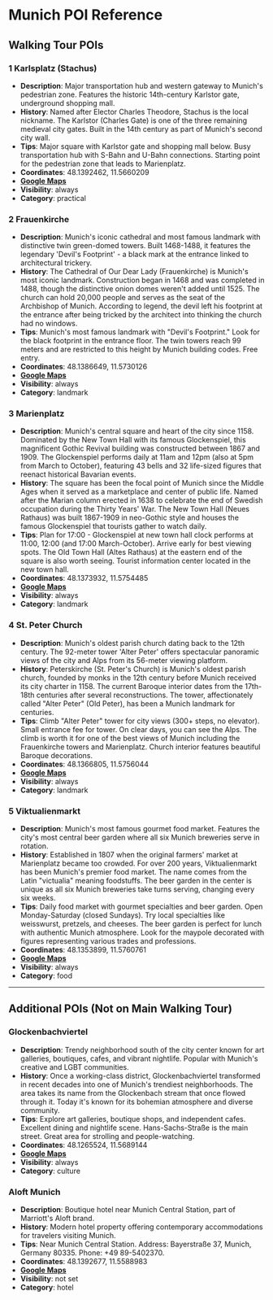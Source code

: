 # Munich POI Reference

## Walking Tour POIs

### 1 Karlsplatz (Stachus)
- **Description**: Major transportation hub and western gateway to Munich's pedestrian zone. Features the historic 14th-century Karlstor gate, underground shopping mall.
- **History**: Named after Elector Charles Theodore, Stachus is the local nickname. The Karlstor (Charles Gate) is one of the three remaining medieval city gates. Built in the 14th century as part of Munich's second city wall.
- **Tips**: Major square with Karlstor gate and shopping mall below. Busy transportation hub with S-Bahn and U-Bahn connections. Starting point for the pedestrian zone that leads to Marienplatz.
- **Coordinates**: 48.1392462, 11.5660209
- **[Google Maps](https://maps.google.com/?cid=5986232855190454813&g_mp=Cidnb29nbGUubWFwcy5wbGFjZXMudjEuUGxhY2VzLlNlYXJjaFRleHQ)**
- **Visibility**: always
- **Category**: practical

### 2 Frauenkirche
- **Description**: Munich's iconic cathedral and most famous landmark with distinctive twin green-domed towers. Built 1468-1488, it features the legendary 'Devil's Footprint' - a black mark at the entrance linked to architectural trickery.
- **History**: The Cathedral of Our Dear Lady (Frauenkirche) is Munich's most iconic landmark. Construction began in 1468 and was completed in 1488, though the distinctive onion domes weren't added until 1525. The church can hold 20,000 people and serves as the seat of the Archbishop of Munich. According to legend, the devil left his footprint at the entrance after being tricked by the architect into thinking the church had no windows.
- **Tips**: Munich's most famous landmark with "Devil's Footprint." Look for the black footprint in the entrance floor. The twin towers reach 99 meters and are restricted to this height by Munich building codes. Free entry.
- **Coordinates**: 48.1386649, 11.5730126
- **[Google Maps](https://maps.google.com/?cid=12598930065456986&g_mp=Cidnb29nbGUubWFwcy5wbGFjZXMudjEuUGxhY2VzLlNlYXJjaFRleHQ)**
- **Visibility**: always
- **Category**: landmark

### 3 Marienplatz
- **Description**: Munich's central square and heart of the city since 1158. Dominated by the New Town Hall with its famous Glockenspiel, this magnificent Gothic Revival building was constructed between 1867 and 1909. The Glockenspiel performs daily at 11am and 12pm (also at 5pm from March to October), featuring 43 bells and 32 life-sized figures that reenact historical Bavarian events.
- **History**: The square has been the focal point of Munich since the Middle Ages when it served as a marketplace and center of public life. Named after the Marian column erected in 1638 to celebrate the end of Swedish occupation during the Thirty Years' War. The New Town Hall (Neues Rathaus) was built 1867-1909 in neo-Gothic style and houses the famous Glockenspiel that tourists gather to watch daily.
- **Tips**: Plan for 17:00 - Glockenspiel at new town hall clock performs at 11:00, 12:00 (and 17:00 March-October). Arrive early for best viewing spots. The Old Town Hall (Altes Rathaus) at the eastern end of the square is also worth seeing. Tourist information center located in the new town hall.
- **Coordinates**: 48.1373932, 11.5754485
- **[Google Maps](https://maps.google.com/?cid=16317814669314446971&g_mp=Cidnb29nbGUubWFwcy5wbGFjZXMudjEuUGxhY2VzLlNlYXJjaFRleHQ)**
- **Visibility**: always
- **Category**: landmark

### 4 St. Peter Church
- **Description**: Munich's oldest parish church dating back to the 12th century. The 92-meter tower 'Alter Peter' offers spectacular panoramic views of the city and Alps from its 56-meter viewing platform.
- **History**: Peterskirche (St. Peter's Church) is Munich's oldest parish church, founded by monks in the 12th century before Munich received its city charter in 1158. The current Baroque interior dates from the 17th-18th centuries after several reconstructions. The tower, affectionately called "Alter Peter" (Old Peter), has been a Munich landmark for centuries.
- **Tips**: Climb "Alter Peter" tower for city views (300+ steps, no elevator). Small entrance fee for tower. On clear days, you can see the Alps. The climb is worth it for one of the best views of Munich including the Frauenkirche towers and Marienplatz. Church interior features beautiful Baroque decorations.
- **Coordinates**: 48.1366805, 11.5756044
- **[Google Maps](https://maps.google.com/?cid=12579101524591160423&g_mp=Cidnb29nbGUubWFwcy5wbGFjZXMudjEuUGxhY2VzLlNlYXJjaFRleHQ)**
- **Visibility**: always
- **Category**: landmark

### 5 Viktualienmarkt
- **Description**: Munich's most famous gourmet food market. Features the city's most central beer garden where all six Munich breweries serve in rotation.
- **History**: Established in 1807 when the original farmers' market at Marienplatz became too crowded. For over 200 years, Viktualienmarkt has been Munich's premier food market. The name comes from the Latin "victualia" meaning foodstuffs. The beer garden in the center is unique as all six Munich breweries take turns serving, changing every six weeks.
- **Tips**: Daily food market with gourmet specialties and beer garden. Open Monday-Saturday (closed Sundays). Try local specialties like weisswurst, pretzels, and cheeses. The beer garden is perfect for lunch with authentic Munich atmosphere. Look for the maypole decorated with figures representing various trades and professions.
- **Coordinates**: 48.1353899, 11.5760761
- **[Google Maps](https://maps.google.com/?cid=74772572163980675&g_mp=Cidnb29nbGUubWFwcy5wbGFjZXMudjEuUGxhY2VzLlNlYXJjaFRleHQ)**
- **Visibility**: always
- **Category**: food

---

## Additional POIs (Not on Main Walking Tour)

### Glockenbachviertel
- **Description**: Trendy neighborhood south of the city center known for art galleries, boutiques, cafes, and vibrant nightlife. Popular with Munich's creative and LGBT communities.
- **History**: Once a working-class district, Glockenbachviertel transformed in recent decades into one of Munich's trendiest neighborhoods. The area takes its name from the Glockenbach stream that once flowed through it. Today it's known for its bohemian atmosphere and diverse community.
- **Tips**: Explore art galleries, boutique shops, and independent cafes. Excellent dining and nightlife scene. Hans-Sachs-Straße is the main street. Great area for strolling and people-watching.
- **Coordinates**: 48.1265524, 11.5689144
- **[Google Maps](https://maps.app.goo.gl/xtfMoJFdWPfPwUAL6)**
- **Visibility**: always
- **Category**: culture

### Aloft Munich
- **Description**: Boutique hotel near Munich Central Station, part of Marriott's Aloft brand.
- **History**: Modern hotel property offering contemporary accommodations for travelers visiting Munich.
- **Tips**: Near Munich Central Station. Address: Bayerstraße 37, Munich, Germany 80335. Phone: +49 89-5402370.
- **Coordinates**: 48.1392677, 11.5588983
- **[Google Maps](https://maps.app.goo.gl/nkZdiaoqJ2QSD3ASA)**
- **Visibility**: not set
- **Category**: hotel